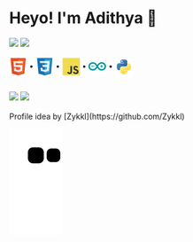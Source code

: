 # Heyo! I'm Adithya 👋

<div>
	<img height="150em" src="https://github-readme-stats.vercel.app/api?username=adithya-kalany&count_private=true&show_icons=true&theme=vue-dark&include_all_commits=true&hide=stars">
	<img height="150em" src="https://github-readme-stats.vercel.app/api/top-langs/?username=adithya-kalany&hide=css&layout=compact&theme=vue-dark">
</div><br>

<div>
  	<img align="center" height="32em" width="32em" src="https://raw.githubusercontent.com/devicons/devicon/master/icons/html5/html5-original.svg"> • 
  	<img align="center" height="32em" width="32em" src="https://raw.githubusercontent.com/devicons/devicon/master/icons/css3/css3-original.svg"> • 
	<img align="center" height="32em" width="32em" src="https://raw.githubusercontent.com/devicons/devicon/master/icons/javascript/javascript-original.svg"> •
	<img align="center" height="32em" width="32em" src="https://raw.githubusercontent.com/devicons/devicon/master/icons/arduino/arduino-original.svg"> •
	<img align="center" height="32em" width="32em" src="https://raw.githubusercontent.com/devicons/devicon/master/icons/python/python-original.svg">
</div>

##
<div>
	<a href="https://www.youtube.com/c/adithyakalany"><img src="https://img.shields.io/badge/Youtube-2CA5E0?style=for-the-badge&logo=youtube&logoColor=white"></a>
	<a href="https://reddit.com/u/adithyakalany"><img src="https://img.shields.io/badge/Reddit-8B89CC?style=for-the-badge&logo=reddit&logoColor=white"></a>
</div><br>

<div>
	Profile idea by [Zykkl](https://github.com/Zykkl)

  ![Snake animation](https://github.com/zykkl/zykkl/blob/output/github-contribution-grid-snake.svg)
